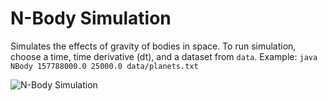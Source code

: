 # N-Body Simulation

Simulates the effects of gravity of bodies in space. 
To run simulation, choose a time, time derivative (dt), and a dataset from ```data```.
Example:
```java NBody 157788000.0 25000.0 data/planets.txt```

![N-Body Simulation](https://i.imgur.com/37CpfKA.gif)
